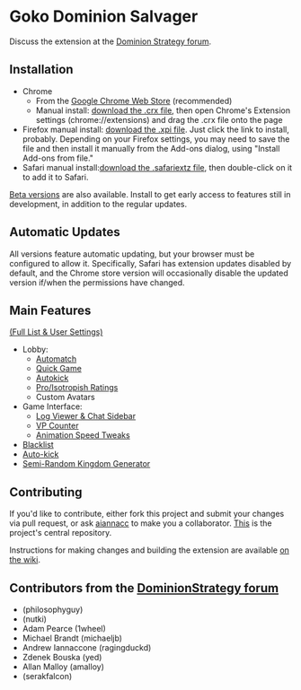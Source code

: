 Goko Dominion Salvager
======================

Discuss the extension at the [Dominion Strategy forum](http://forum.dominionstrategy.com/index.php?topic=9063.0).


Installation
------------
* Chrome
  * From the [Google Chrome Web Store](https://chrome.google.com/webstore/detail/goko-dominion-salvager/kaignighoceeemhinbbophdeogpnedjn?hl=en-US) (recommended)
  * Manual install: [download the .crx file](https://www.gokosalvager.com:8888/chrome-latest-gokosalvager.crx), then open Chrome's Extension settings (chrome://extensions) and drag the .crx file onto the page
* Firefox manual install: [download the .xpi file](https://www.gokosalvager.com:8888/firefox-latest-gokosalvager.xpi).  Just click the link to install, probably.  Depending on your Firefox settings, you may need to save the file and then install it manually from the Add-ons dialog, using "Install Add-ons from file."
* Safari manual install:[download the .safariextz file](https://www.gokosalvager.com:8888/safari-latest-gokosalvager.safariextz), then double-click on it to add it to Safari.

[Beta versions](../../wiki/Beta-Testers) are also available.  Install to get early access to features still in development, in addition to the regular updates.

Automatic Updates
-----------------

All versions feature automatic updating, but your browser must be configured to allow it.  Specifically, Safari has extension updates disabled by default, and the Chrome store version will occasionally disable the updated version if/when the permissions have changed.

Main Features
-------------
[(Full List & User Settings)](../../wiki/Features-&-User-Settings)
* Lobby:
  * [Automatch](../../wiki/Automatch)
  * [Quick Game](../../wiki/Features-&-User-Settings#quick-game)
  * [Autokick](../../wiki/Features-&-User-Settings#autokick)
  * [Pro/Isotropish Ratings](../../wiki/Features-&-User-Settings#lobby-ratings)
  * Custom Avatars
* Game Interface:
  * [Log Viewer & Chat Sidebar](../../wiki/Features-&-User-Settings#sidebar)
  * [VP Counter](../../wiki/Features-&-User-Settings#vp-counter)
  * [Animation Speed Tweaks](../../wiki/Features-&-User-Settings#animation-speed-tweaks)
* [Blacklist](../../wiki/Features-&-User-Settings#blacklist-settings)
* [Auto-kick](../../wiki/Features-&-User-Settings#table-settings-autokick-and-vponoff)
* [Semi-Random Kingdom Generator](../../wiki/Kingdom-Generator)


Contributing
------------
If you'd like to contribute, either fork this project and submit your changes via pull request, or ask [aiannacc](https://github.com/aiannacc) to make you a collaborator. [This](https://github.com/aiannacc/Goko-Salvager) is the project's central repository.

Instructions for making changes and building the extension are available [on the wiki](https://github.com/aiannacc/Goko-Salvager/wiki/Development).

Contributors from the [DominionStrategy forum](http://forum.dominionstrategy.com)
------------
- (philosophyguy)
- (nutki)
- Adam Pearce (1wheel)
- Michael Brandt (michaeljb)
- Andrew Iannaccone (ragingduckd)
- Zdenek Bouska (yed)
- Allan Malloy (amalloy)
- (serakfalcon)
